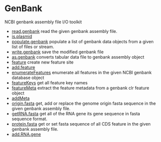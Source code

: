 ﻿# GenBank

NCBI genbank assembly file I/O toolkit

+ [read.genbank](GenBank/read.genbank.1) read the given genbank assembly file.
+ [is.plasmid](GenBank/is.plasmid.1) 
+ [populate.genbank](GenBank/populate.genbank.1) populate a list of genbank data objects from a given list of files or stream.
+ [write.genbank](GenBank/write.genbank.1) save the modified genbank file
+ [as.genbank](GenBank/as.genbank.1) converts tabular data file to genbank assembly object
+ [feature](GenBank/feature.1) create new feature site
+ [add.feature](GenBank/add.feature.1) 
+ [enumerateFeatures](GenBank/enumerateFeatures.1) enumerate all features in the given NCBI genbank database object
+ [featureKeys](GenBank/featureKeys.1) get all feature key names
+ [featureMeta](GenBank/featureMeta.1) extract the feature metadata from a genbank clr feature object
+ [addMeta](GenBank/addMeta.1) 
+ [origin.fasta](GenBank/origin.fasta.1) get, add or replace the genome origin fasta sequence in the given genbank assembly file.
+ [getRNA.fasta](GenBank/getRNA.fasta.1) get all of the RNA gene its gene sequence in fasta sequence format.
+ [protein.fasta](GenBank/protein.fasta.1) get or set fasta sequence of all CDS feature in the given genbank assembly file.
+ [add.RNA.gene](GenBank/add.RNA.gene.1) 
